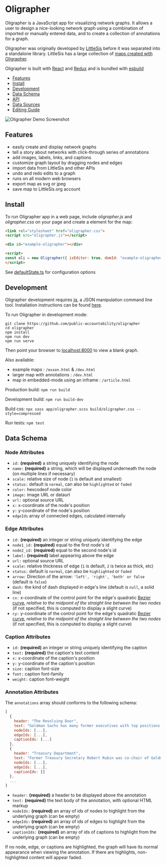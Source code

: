 # Oligrapher

Oligrapher is a JavaScript app for visualizing network graphs. It allows a user to design a nice-looking network graph using a combination of imported or manually entered data, and to create a collection of annotations for a graph.

Oligrapher was originally developed by [LittleSis](https://littlesis.org) before it was separated into a standalone library. LittleSis has a large collection of [maps created with Oligrapher](https://littlesis.org/oligrapher).

Oligrapher is built with [React](https://reactjs.com) and [Redux](https://redux.js.org) and is bundled with [esbuild](https://esbuild.github.io/)

- [Features](#features)
- [Install](#install)
- [Development](#development)
- [Data Schema](#data-schema)
- [API](#api)
- [Data Sources](#data-sources)
- [Editing Guide](#editing-guide)

![Oligrapher Demo Screenshot](https://user-images.githubusercontent.com/8505044/189668138-500bbbe0-5781-4f80-8fae-ad1f4efb85d2.png)

Features
--------

- easily create and display network graphs
- tell a story about networks with click-through series of annotations
- add images, labels, links, and captions
- customize graph layout by dragging nodes and edges
- import data from LittleSis and other APIs
- undo and redo edits to a graph
- runs on all modern web browsers
- export map as svg or jpeg
- save map to LittleSis.org account

Install
-------

To run Oligrapher app in a web page, include *oligrapher.js*  and *oligrapher.css* on your page and create a element for the map:

```html
<link rel="stylesheet" href="oligrapher.css">
<script src="oligrapher.js"></script>

<div id="example-oligrapher"></div>

<script>
const oli = new Oligrapher({ isEditor: true, domId: "example-oligrapher" })
</script>
```

See [defaultState.ts](./app/util/defaultState.ts) for configuration options

Development
-----------

Oligrapher development requires [jq](https://jqlang.github.io/jq/), a JSON manipulation command line tool.  Installation instructions can be found [here](https://jqlang.github.io/jq/download/).  

To run Oligrapher in development mode:

```
git clone https://github.com/public-accountability/oligrapher
cd oligrapher
npm install
npm run dev
npm run serve
```

Then point your browser to [localhost:8000](http://localhost:8000) to view a blank graph.

Also available:

- example maps : `/exxon.html` & `/dev.html`
- larger map with annotations : `/dev.html`
- map in embedded-mode using an inframe : `/article.html`

Production build: `npm run build`

Development build: `npm run build-dev`

Build css: `npx sass app/oligrapher.scss build/oligrapher.css --style=compressed`

Run tests: `npm test`

Data Schema
-----------

### Node Attributes
- ```id:``` **(required)** a string uniquely identifying the node
- ```name:``` **(required)** a string, which will be displayed underneath the node (on multiple lines if necessary)
- ```scale:``` relative size of node (```1``` is default and smallest)
- ```status:```  default is ```normal```, can also be ```highlighted``` or ```faded```
- ```color:``` hexcodeof node color
- ```image:``` image URL or dataurl
- ```url:``` optional source URL
- ```x:``` x-coordinate of the node's position
- ```y:``` y-coordinate of the node's position
- ```edgeIds``` array of connected edges, calculated internally

### Edge Attributes
- ```id:``` **(required)** an integer or string uniquely identifying the edge
- ```node1_id:``` **(required)** equal to the first node's id
- ```node2_id:``` **(required)** equal to the second node's id
- ```label:``` **(required)** label appearing above the edge
- ```url:``` optional source URL
- ```scale:``` relative thickness of edge (```1``` is default, ```2``` is twice as thick, etc)
- ```status:```  default is ```normal```, can also be ```highlighted``` or ```faded```
- ```arrow:``` Direction of the arrow: ``` 'left', 'right', 'both' or false ```  (default is ```false```)
- ```dash:``` the kind of dash displayed in edge's line (default is ```null```, a solid line)
- ```cx:``` x-coordinate of the control point for the edge's quadratic [Bezier curve](https://developer.mozilla.org/en-US/docs/Web/SVG/Tutorial/Paths#Bezier_Curves), *relative to the midpoint of the straight line between the two nodes* (if not specified, this is computed to display a slight curve)
- ```cy:``` y-coordinate of the control point for the edge's quadratic [Bezier curve](https://developer.mozilla.org/en-US/docs/Web/SVG/Tutorial/Paths#Bezier_Curves), *relative to the midpoint of the straight line between the two nodes* (if not specified, this is computed to display a slight curve)

### Caption Attributes
- ```id:``` **(required)** an integer or string uniquely identifying the caption
- ```text:``` **(required)** the caption's text content
- ```x:``` x-coordinate of the caption's position
- ```y:``` y-coordinate of the caption's position
- ```size:``` caption font-size
- ```font:``` caption font-family
- ```weight:``` caption font-weight

### Annotation Attributes

The `annotations` array should conforms to the following schema:

```javascript
[
  {
    header: "The Revolving Door",
    text: "Goldman Sachs has many former executives with top positions in the federal government.",
    nodeIds: [...],
    edgeIds: [...],
    captionIds: [...]
  },
  {
    header: "Treasury Department",
    text: "Former Treasury Secretary Robert Rubin was co-chair of Goldman before joining the Clinton Administration in 1993." ,
    nodeIds: [...],
    edgeIds: [...],
    captionIds: []
  },
  ...
]
```

- ```header:``` **(required)** a header to be displayed above the annotation
- ```text:``` **(required)** the text body of the annotation, with optional HTML markup
- ```nodeIds:``` **(required)** an array of ids of nodes to highlight from the underlying graph (can be empty)
- ```edgeIds:``` **(required)** an array of ids of edges to highlight from the underlying graph (can be empty)
- ```captionIds:``` **(required)** an array of ids of captions to highlight from the underlying graph (can be empty)

If no node, edge, or captions are highlighted, the graph will have its normal appearance when viewing the annotation. If there are highlights, non-highlighted content will appear faded.
